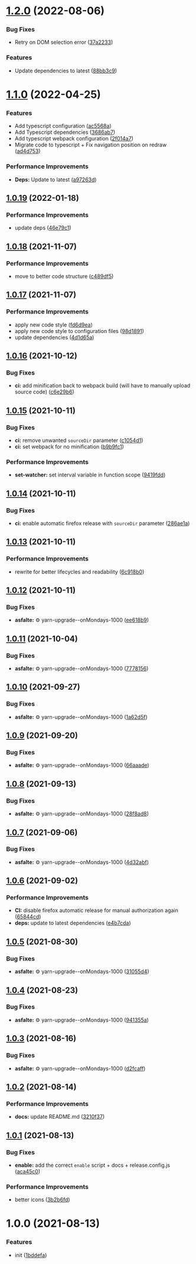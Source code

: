 # [1.2.0](https://github.com/bamdadsabbagh/twitch-reverse-channels--extension/compare/v1.1.0...v1.2.0) (2022-08-06)


### Bug Fixes

* Retry on DOM selection error ([37a2233](https://github.com/bamdadsabbagh/twitch-reverse-channels--extension/commit/37a2233f5e6fc1c2e78f098e24ac025ad15433a4))


### Features

* Update dependencies to latest ([88bb3c9](https://github.com/bamdadsabbagh/twitch-reverse-channels--extension/commit/88bb3c92072ce1127d085db713b855be8df360ff))

# [1.1.0](https://github.com/bamdadsabbagh/twitch-reverse-channels--extension/compare/v1.0.19...v1.1.0) (2022-04-25)


### Features

* Add typescript configuration ([ac5568a](https://github.com/bamdadsabbagh/twitch-reverse-channels--extension/commit/ac5568a1d5d59835c1361fa91af438c5e519cd57))
* Add Typescript dependencies ([3686ab7](https://github.com/bamdadsabbagh/twitch-reverse-channels--extension/commit/3686ab754e59b15b97f21151d70b21ee01f8b61d))
* Add typescript webpack configuration ([2f014a7](https://github.com/bamdadsabbagh/twitch-reverse-channels--extension/commit/2f014a794c2d1178dc7d3a80c07d82d36cea9706))
* Migrate code to typescript + Fix navigation position on redraw ([ad4d753](https://github.com/bamdadsabbagh/twitch-reverse-channels--extension/commit/ad4d753a8636f670112b21f648ba7bddcfb9349c))


### Performance Improvements

* **Deps:** Update to latest ([a97263d](https://github.com/bamdadsabbagh/twitch-reverse-channels--extension/commit/a97263d02cd1d9b9eb8c0357c91d67e952b35372))

## [1.0.19](https://github.com/bamdadsabbagh/twitch-reverse-channels--extension/compare/v1.0.18...v1.0.19) (2022-01-18)


### Performance Improvements

* update deps ([46e79c1](https://github.com/bamdadsabbagh/twitch-reverse-channels--extension/commit/46e79c17b3c7e5119d6e274f193c6d251b6d8190))

## [1.0.18](https://github.com/bamdadsabbagh/twitch-reverse-channels--extension/compare/v1.0.17...v1.0.18) (2021-11-07)


### Performance Improvements

* move to better code structure ([c489df5](https://github.com/bamdadsabbagh/twitch-reverse-channels--extension/commit/c489df53d1337533943fa3c597b553615a164525))

## [1.0.17](https://github.com/bamdadsabbagh/twitch-reverse-channels--extension/compare/v1.0.16...v1.0.17) (2021-11-07)


### Performance Improvements

* apply new code style ([fd6d9ea](https://github.com/bamdadsabbagh/twitch-reverse-channels--extension/commit/fd6d9ea483f7a4c88a15e9ccb8560093d742539d))
* apply new code style to configuration files ([98d1891](https://github.com/bamdadsabbagh/twitch-reverse-channels--extension/commit/98d1891e8228d0a10461ab6c6248982277dbf197))
* update dependencies ([4d1d65a](https://github.com/bamdadsabbagh/twitch-reverse-channels--extension/commit/4d1d65a52d5f6fb59b18f9cc716e3298a234acf4))

## [1.0.16](https://github.com/bamdadsabbagh/twitch-reverse-channels--extension/compare/v1.0.15...v1.0.16) (2021-10-12)


### Bug Fixes

* **ci:** add minification back to webpack build (will have to manually upload source code) ([c6e29b6](https://github.com/bamdadsabbagh/twitch-reverse-channels--extension/commit/c6e29b6854e74c958cfed7da5f116c1d1329e185))

## [1.0.15](https://github.com/bamdadsabbagh/twitch-reverse-channels--extension/compare/v1.0.14...v1.0.15) (2021-10-11)


### Bug Fixes

* **ci:** remove unwanted `sourceDir` parameter ([c1054d1](https://github.com/bamdadsabbagh/twitch-reverse-channels--extension/commit/c1054d15ea09a07bd21bed6c00726673171e81c9))
* **ci:** set webpack for no minification ([b9b9fc1](https://github.com/bamdadsabbagh/twitch-reverse-channels--extension/commit/b9b9fc1f000c203b1d4047751290f91bf7ed0ab6))


### Performance Improvements

* **set-watcher:** set interval variable in function scope ([9419fdd](https://github.com/bamdadsabbagh/twitch-reverse-channels--extension/commit/9419fddf12715cd32e1a00fc9591d395e8e4c609))

## [1.0.14](https://github.com/bamdadsabbagh/twitch-reverse-channels--extension/compare/v1.0.13...v1.0.14) (2021-10-11)


### Bug Fixes

* **ci:** enable automatic firefox release with `sourceDir` parameter ([286ae1a](https://github.com/bamdadsabbagh/twitch-reverse-channels--extension/commit/286ae1ae0e5978f61fc98a625b630cc1cd82c153))

## [1.0.13](https://github.com/bamdadsabbagh/twitch-reverse-channels--extension/compare/v1.0.12...v1.0.13) (2021-10-11)


### Performance Improvements

* rewrite for better lifecycles and readability ([6c918b0](https://github.com/bamdadsabbagh/twitch-reverse-channels--extension/commit/6c918b03c188f24a2ca18cdd226ebb0b445c8d22))

## [1.0.12](https://github.com/bamdadsabbagh/twitch-reverse-channels--extension/compare/v1.0.11...v1.0.12) (2021-10-11)


### Bug Fixes

* **asfalte:** ⚙️ yarn-upgrade--onMondays-1000 ([ee618b9](https://github.com/bamdadsabbagh/twitch-reverse-channels--extension/commit/ee618b959299378367dd4c1f20311656aa219dad))

## [1.0.11](https://github.com/bamdadsabbagh/twitch-reverse-channels--extension/compare/v1.0.10...v1.0.11) (2021-10-04)


### Bug Fixes

* **asfalte:** ⚙️ yarn-upgrade--onMondays-1000 ([7778156](https://github.com/bamdadsabbagh/twitch-reverse-channels--extension/commit/77781560ddee4b40695b53ab6d487ea70955c597))

## [1.0.10](https://github.com/bamdadsabbagh/twitch-reverse-channels--extension/compare/v1.0.9...v1.0.10) (2021-09-27)


### Bug Fixes

* **asfalte:** ⚙️ yarn-upgrade--onMondays-1000 ([1a62d5f](https://github.com/bamdadsabbagh/twitch-reverse-channels--extension/commit/1a62d5fe119af139130daa5f53cf5b6d1d6d32ff))

## [1.0.9](https://github.com/bamdadsabbagh/twitch-reverse-channels--extension/compare/v1.0.8...v1.0.9) (2021-09-20)


### Bug Fixes

* **asfalte:** ⚙️ yarn-upgrade--onMondays-1000 ([66aaade](https://github.com/bamdadsabbagh/twitch-reverse-channels--extension/commit/66aaade87d1f286ec418afcef73cd106e7c11d8f))

## [1.0.8](https://github.com/bamdadsabbagh/twitch-reverse-channels--extension/compare/v1.0.7...v1.0.8) (2021-09-13)


### Bug Fixes

* **asfalte:** ⚙️ yarn-upgrade--onMondays-1000 ([28f8ad8](https://github.com/bamdadsabbagh/twitch-reverse-channels--extension/commit/28f8ad80dfa30c5c3bd38563438a7b09da585543))

## [1.0.7](https://github.com/bamdadsabbagh/twitch-reverse-channels--extension/compare/v1.0.6...v1.0.7) (2021-09-06)


### Bug Fixes

* **asfalte:** ⚙️ yarn-upgrade--onMondays-1000 ([4d32abf](https://github.com/bamdadsabbagh/twitch-reverse-channels--extension/commit/4d32abfea59466ac78d95281743983230ef6fac5))

## [1.0.6](https://github.com/bamdadsabbagh/twitch-reverse-channels--extension/compare/v1.0.5...v1.0.6) (2021-09-02)


### Performance Improvements

* **CI:** disable firefox automatic release for manual authorization again ([65844cd](https://github.com/bamdadsabbagh/twitch-reverse-channels--extension/commit/65844cd793137be2cba4bc45181f3d7a3b98ffbf))
* **deps:** update to latest dependencies ([e4b7cda](https://github.com/bamdadsabbagh/twitch-reverse-channels--extension/commit/e4b7cdad2ca1f965ffb5dff51a8421f29fd7a9d4))

## [1.0.5](https://github.com/bamdadsabbagh/twitch-reverse-channels--extension/compare/v1.0.4...v1.0.5) (2021-08-30)


### Bug Fixes

* **asfalte:** ⚙️ yarn-upgrade--onMondays-1000 ([31055d4](https://github.com/bamdadsabbagh/twitch-reverse-channels--extension/commit/31055d4b5beb88b749e259d6c5e4c0a5baa8d271))

## [1.0.4](https://github.com/bamdadsabbagh/twitch-reverse-channels--extension/compare/v1.0.3...v1.0.4) (2021-08-23)


### Bug Fixes

* **asfalte:** ⚙️ yarn-upgrade--onMondays-1000 ([941355a](https://github.com/bamdadsabbagh/twitch-reverse-channels--extension/commit/941355a7a9c1459281debdd34e9da6bf96152eb6))

## [1.0.3](https://github.com/bamdadsabbagh/twitch-reverse-channels--extension/compare/v1.0.2...v1.0.3) (2021-08-16)


### Bug Fixes

* **asfalte:** ⚙️ yarn-upgrade--onMondays-1000 ([d2fcaff](https://github.com/bamdadsabbagh/twitch-reverse-channels--extension/commit/d2fcafffad9be469104e5dc30a09cfc97882c23c))

## [1.0.2](https://github.com/bamdadsabbagh/twitch-reverse-channels--extension/compare/v1.0.1...v1.0.2) (2021-08-14)


### Performance Improvements

* **docs:** update README.md ([3210f37](https://github.com/bamdadsabbagh/twitch-reverse-channels--extension/commit/3210f373d6482f0a54da730433f6cabba2d1ec8a))

## [1.0.1](https://github.com/bamdadsabbagh/twitch-reverse-channels--extension/compare/v1.0.0...v1.0.1) (2021-08-13)


### Bug Fixes

* **enable:** add the correct `enable` script + docs + release.config.js ([aca45c0](https://github.com/bamdadsabbagh/twitch-reverse-channels--extension/commit/aca45c04edf350c3249236f1dddabd37572e3eb1))


### Performance Improvements

* better icons ([3b2b6fd](https://github.com/bamdadsabbagh/twitch-reverse-channels--extension/commit/3b2b6fd7766a84e56389979f6f56fc2733b2903c))

# 1.0.0 (2021-08-13)


### Features

* init ([1bddefa](https://github.com/bamdadsabbagh/twitch-reverse-channels--extension/commit/1bddefa78dfb131f08f2cfb29aa2ba62a9e3d8a4))
